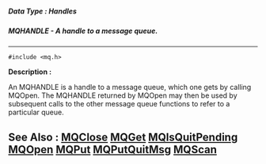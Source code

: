 ##### Data Type : Handles
##### MQHANDLE - A handle to a message queue.
---
```
#include <mq.h>
```
**Description :**

An MQHANDLE is a handle to a message queue, which one gets by calling MQOpen. 
The MQHANDLE returned by MQOpen may then be used by subsequent calls to the 
other message queue functions to refer to a particular queue.

**See Also :**
[MQClose](/domino-c-api-docs/reference/Func/MQClose)
[MQGet](/domino-c-api-docs/reference/Func/MQGet)
[MQIsQuitPending](/domino-c-api-docs/reference/Func/MQIsQuitPending)
[MQOpen](/domino-c-api-docs/reference/Func/MQOpen)
[MQPut](/domino-c-api-docs/reference/Func/MQPut)
[MQPutQuitMsg](/domino-c-api-docs/reference/Func/MQPutQuitMsg)
[MQScan](/domino-c-api-docs/reference/Func/MQScan)
---
